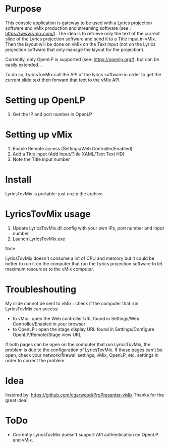 ﻿# Purpose

This console application is gateway to be used with a Lyrics projection software and vMix production and streaming software (see : https://www.vmix.com/).
The idea is to retrieve only the text of the current slide of the Lyrics projection software and send it to a Title input in vMix.
Then the layout will be done on vMix on the Text Input (not on the Lyrics projection software that only manage the layout for the projection).

Currently, only OpenLP is supported (see: https://openlp.org/), but can be easily extended...

To do so, LyricsTovMix call the API of the lyrics software in order to get the current slide text then forward that text to the vMix API.

# Setting up OpenLP

1. Get the IP and port number in OpenLP

# Setting up vMix

1. Enable Remote access (Settings/Web Controller/Enabled)
2. Add a Title input (Add Input/Title XAML/Text Text HD)
3. Note the Title input number

# Install

LyricsTovMix is portable: just unzip the archive.


# LyricsTovMix usage

1. Update LyricsTovMix.dll.config with your own IPs, port number and input number
2. Launch LyricsTovMix.exe

Note:

LyricsTovMix doesn't consume a lot of CPU and memory but it could be better to run it on the computer that run the Lyrics projection software to let maximum resources to the vMix computer.

# Troubleshouting

My slide cannot be sent to vMix : check if the computer that run LyricsTovMix can access:
* to vMix : open the Web controller URL found in Settings/Web Controller/Enabled in your browser
* to OpenLP : open the stage display URL found in Settings/Configure OpenLP/Remote/Stage view URL

If both pages can be open on the computer that run LyricsTovMix, the problem is due to the configuration of LyricsTovMix.
If those pages can't be open, check your network/firewall settings, vMix, OpenLP, etc. settings in order to correct the problem.

# Idea

Inspired by: https://github.com/cgarwood/ProPresenter-vMix
Thanks for the great idea!

# ToDo

* Currently LyricsTovMix doesn't support API authentication on OpenLP and vMix.
